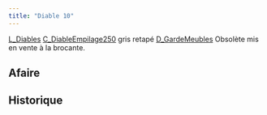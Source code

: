 ```yaml
---
title: "Diable 10"
---
```


[L_Diables](notes/equipements/L_Diables.md) [C_DiableEmpilage250](notes/equipements/consommables/C_DiableEmpilage250.md) gris retapé [D_GardeMeubles](notes/departements/D_GardeMeubles.md)
Obsolète mis en vente à la brocante.
## Afaire 

## Historique

